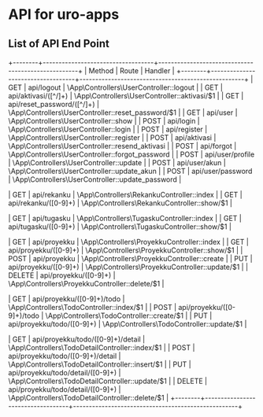 # API for uro-apps

## List of API End Point

+--------+-----------------------------------+----------------------------------------------------+
| Method | Route | Handler |
+--------+-----------------------------------+----------------------------------------------------+
| GET | api/logout | \App\Controllers\UserController::logout |
| GET | api/aktivasi/([^/]+) | \App\Controllers\UserController::aktivasi/$1 |
| GET | api/reset_password/([^/]+) | \App\Controllers\UserController::reset_password/$1 |
| GET | api/user | \App\Controllers\UserController::show |
| POST | api/login | \App\Controllers\UserController::login |
| POST | api/register | \App\Controllers\UserController::register |
| POST | api/aktivasi | \App\Controllers\UserController::resend_aktivasi |
| POST | api/forgot | \App\Controllers\UserController::forgot_password |
| POST | api/user/profile | \App\Controllers\UserController::update |
| POST | api/user/akun | \App\Controllers\UserController::update_akun |
| POST | api/user/password | \App\Controllers\UserController::update_password |

| GET | api/rekanku | \App\Controllers\RekankuController::index |
| GET | api/rekanku/([0-9]+) | \App\Controllers\RekankuController::show/$1 |

| GET | api/tugasku | \App\Controllers\TugaskuController::index |
| GET | api/tugasku/([0-9]+) | \App\Controllers\TugaskuController::show/$1 |

| GET | api/proyekku | \App\Controllers\ProyekkuController::index |
| GET | api/proyekku/([0-9]+) | \App\Controllers\ProyekkuController::show/$1 |
| POST | api/proyekku | \App\Controllers\ProyekkuController::create |
| PUT | api/proyekku/([0-9]+) | \App\Controllers\ProyekkuController::update/$1 |
| DELETE | api/proyekku/([0-9]+) | \App\Controllers\ProyekkuController::delete/$1 |

| GET | api/proyekku/([0-9]+)/todo | \App\Controllers\TodoController::index/$1 |
| POST | api/proyekku/([0-9]+)/todo | \App\Controllers\TodoController::create/$1 |
| PUT | api/proyekku/todo/([0-9]+) | \App\Controllers\TodoController::update/$1 |

| GET | api/proyekku/todo/([0-9]+)/detail | \App\Controllers\TodoDetailController::index/$1 |
| POST | api/proyekku/todo/([0-9]+)/detail | \App\Controllers\TodoDetailController::insert/$1 |
| PUT | api/proyekku/todo/detail/([0-9]+) | \App\Controllers\TodoDetailController::update/$1 |
| DELETE | api/proyekku/todo/detail/([0-9]+) | \App\Controllers\TodoDetailController::delete/$1 |
+--------+-----------------------------------+----------------------------------------------------+

